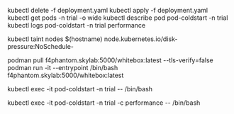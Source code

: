 kubectl delete -f deployment.yaml
kubectl apply -f deployment.yaml
kubectl get pods -n trial -o wide 
kubectl describe pod pod-coldstart -n trial
kubectl logs pod-coldstart -n trial performance

                                
kubectl taint nodes $(hostname) node.kubernetes.io/disk-pressure:NoSchedule-

podman pull f4phantom.skylab:5000/whitebox:latest --tls-verify=false
podman run -it --entrypoint /bin/bash  f4phantom.skylab:5000/whitebox:latest

kubectl exec -it pod-coldstart -n trial -- /bin/bash 

kubectl exec -it pod-coldstart -n trial -c performance -- /bin/bash 